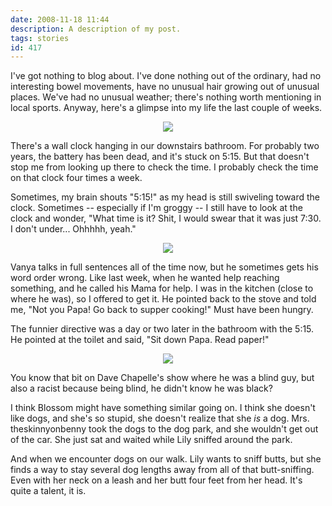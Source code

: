 ```yaml
---
date: 2008-11-18 11:44
description: A description of my post.
tags: stories
id: 417
---
```

I've got nothing to blog about.  I've done nothing out of the ordinary, had no interesting bowel movements, have no unusual hair growing out of unusual places.  We've had no unusual weather; there's nothing worth mentioning in local sports.  Anyway, here's a glimpse into my life the last couple of weeks.
<!--more-->
<center><img src="/img/greenline.gif"></center>

There's a wall clock hanging in our downstairs bathroom.  For probably two years, the battery has been dead, and it's stuck on 5:15.  But that doesn't stop me from looking up there to check the time.  I probably check the time on that clock four times a week.

Sometimes, my brain shouts "5:15!" as my head is still swiveling toward the clock.  Sometimes -- especially if I'm groggy -- I still have to look at the clock and wonder, "What time is it?  Shit, I would swear that it was just 7:30.  I don't under...  Ohhhhh, yeah."

<center><img src="/img/greenline.gif"></center>

Vanya talks in full sentences all of the time now, but he sometimes gets his word order wrong.  Like last week, when he wanted help reaching something, and he called his Mama for help.  I was in the kitchen (close to where he was), so I offered to get it.  He pointed back to the stove and told me, "Not you Papa!  Go back to supper cooking!"  Must have been hungry.

The funnier directive was a day or two later in the bathroom with the 5:15.  He pointed at the toilet and said, "Sit down Papa.  Read paper!"

<center><img src="/img/greenline.gif"></center>

You know that bit on Dave Chapelle's show where he was a blind guy, but also a racist because being blind, he didn't know he was black?

I think Blossom might have something similar going on.  I think she doesn't like dogs, and she's so stupid, she doesn't realize that she <i>is</i> a dog.  Mrs. theskinnyonbenny took the dogs to the dog park, and she wouldn't get out of the car.  She just sat and waited while Lily sniffed around the park.

And when we encounter dogs on our walk.  Lily wants to sniff butts, but she finds a way to stay several dog lengths away from all of that butt-sniffing.  Even with her neck on a leash and her butt four feet from her head.  It's quite a talent, it is.
